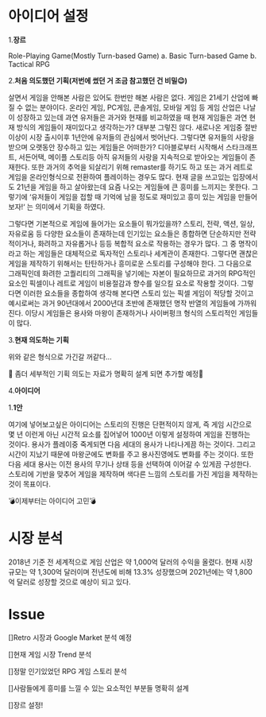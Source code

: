 # 아이디어 설정

1.**장르**

 Role-Playing Game(Mostly Turn-based Game)
    a. Basic Turn-based Game
    b. Tactical RPG



2.**처음 의도했던 기획(저번에 썼던 거 조금 참고했던 건 비밀:wink:)**

 살면서 게임을 안해본 사람은 있어도 한번만 해본 사람은 없다. 게임은 21세기 산업에 빠질 수 없는 분야이다. 온라인 게임, PC게임, 콘솔게임, 모바일 게임 등 게임 산업은 나날이 성장하고 있는데 과연 유저들은 과거와 현재를 비교하였을 때 현재 게임들은 과연 현재 방식의 게임들이 재미있다고 생각하는가? 대부분 그렇진 않다. 새로나온 게임중 절반 이상이 시장 출시이후 1년안에 유저들의 관심에서 벗어난다. 그렇다면 유저들의 사랑을 받으며 오랫동안 장수하고 있는 게임들은 어떠한가? 디아블로부터 시작해서 스타크래프트, 서든어택, 메이플 스토리등 아직 유저들의 사랑을 지속적으로 받아오는 게임들이 존재한다. 또한 과거의 추억을 되살리기 위해 remaster를 하기도 하고 또는 과거 레트로 게임을 온라인형식으로 전환하여 플레이하는 경우도 많다. 현재 글을 쓰고있는 입장에서도 21년을 게임을 하고 살아왔는데 요즘 나오는 게임들에 큰 흥미를 느끼지는 못한다. 그렇기에 ‘유저들이 게임을 접할 때 기억에 남을 정도로 재미있고 흥미 있는 게임을 만들어 보자!‘ 는 의미에서 기획을 하였다.

 그렇다면 기본적으로 게임에 들어가는 요소들이 뭐가있을까?
 스토리, 전략, 액션, 일상, 자유로움 등 다양한 요소들이 존재하는데 인기있는 요소들은 종합하면 단순하지만 전략적이거나, 화려하고 자유롭거나 등등 복합적 요소로 작용하는 경우가 많다. 그 중 명작이라고 하는 게임들은 대체적으로 독자적인 스토리나 세계관이 존재한다. 그렇다면 괜찮은 게임을 제작하기 위해서는 탄탄하거나 흥미로운 스토리를 구성해야 한다. 그 다음으로 그래픽인데 화려한 고퀄리티의 그래픽을 넣기에는 자본이 필요하므로 과거의 RPG적인 요소인 픽셀이나 레트로 게임이 비용절감과 향수를 일으킬 요소로 작용할 것이다. 그렇다면 이러한 요소들을 종합하여 생각해 본다면 스토리 있는 픽셀 게임이 적당할 것이고 예시로써는 과거 90년대에서 2000년대 초반에 존재했던 명작 반열의 게임들에 가까워 진다. 이당시 게임들은 용사와 마왕이 존재하거나 사이버펑크 형식의 스토리적인 게임들이 많다.
 
 
3.**현재 의도하는 기획**

 위와 같은 형식으로 가긴갈 꺼같다...
 
:orange_book: 좀더 세부적인 기획 의도는 자료가 명확히 설계 되면 추가할 예정:orange_book:

4.**아이디어**

 1.**1안**

 여기에 넣어보고싶은 아이디어는 스토리의 진행은 단편적이지 않게, 즉 게임 시간으로 몇 년 이런게 아닌 시간적 요소를 집어넣어 1000년 이렇게 설정하여 게임을 진행하는 것이다. 용사가 플레이중 죽게되면 다음 세대의 용사가 나타나게끔 하는 것이다. 그리고 시간이 지났기 때문에 마왕군에도 변화를 주고 용사진영에도 변화를 주는 것이다. 또한 다음 세대 용사는 이전 용사의 무기나 상태 등을 선택하여 이어갈 수 있게끔 구성한다.
 스토리에 기반을 맞추어 게임을 제작하며 색다른 느낌의 스토리를 가진 게임을 제작하는 것이 목표이다.

 :bomb:이제부터는 아이디어 고민:bomb:

# 시장 분석

 2018년 기준 전 세계적으로 게임 산업은 약 1,000억 달러의 수익을 올렸다. 현재 시장 규모는 약 1,300억 달러이며 전년도에 비해 13.3% 성장했으며 2021년에는 약 1,800억 달러로 성장할 것으로 예상이 되고 있다.

# Issue

 []Retro 시장과 Google Market 분석 예정

 []현재 게임 시장 Trend 분석

 []정말 인기있었던 RPG 게임 스토리 분석

 []사람들에게 흥미를 느낄 수 있는 요소적인 부분들 명확히 설계

 []장르 설정!